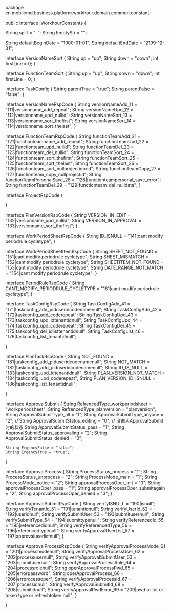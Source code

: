 package cn.mobilemd.business.platform.workhour.domain.common.constant;

public interface IWorkhourConstants {

  String split = "-";
  String EmptyStr = "";

  String defaultBeginDate = "1900-01-01";
  String defaultEndDate = "2199-12-31";

  interface VersionNameSort {
    String up = "up";
    String down = "down";
    int firstLine = 0;
  }

  interface FunctionTeamSort {
    String up = "up";
    String down = "down";
    int firstLine = 0;
  }

  interface TaskConfig {
    String parentTrue = "true";
    String parentFalse = "false";
  }

  interface VersionNameRspCode {
    String versionNameAdd_11 = "111|versionname_add_repeat";
    String versionNameUpd_12 = "112|versionname_upd_nullid";
    String versionNameSort_13 = "113|versionname_sort_thefirst";
    String versionNameSort_14 = "114|versionname_sort_thelast";
  }

  interface FunctionTeamRspCode {
    String functionTeamAdd_21 = "121|functionteamname_add_repeat";
    String functionTeamUpd_22 = "122|functionteam_upd_nullid";
    String functionTeamDel_23 = "123|functionteam_del_nullid";
    String functionTeamSort_24 = "124|functionteam_sort_thefirst";
    String functionTeamSort_25 = "125|functionteam_sort_thelast";
    String functionTeamSort_26 = "126|functionteam_sort_nullprojectidorid";
    String functionTeamCopy_27 = "127|functionteam_copy_nullprojectid";
    String functionTeamPersonalSave_28 = "128|functionteampersonal_save_error";
    String functionTeamDel_29 = "129|functionteam_del_nulldata";
  }

  interface ProjectRspCode {

  }

  interface PlanVersionRspCode {
    String VERSION_IN_EDIT = "132|versionname_upd_nullid";
    String VERSION_IN_APPROVAL = "133|versionname_sort_thefirst";
  }

  interface WorkPeriodSheetRspCode {
    String ID_ISNULL = "141|cant modify periodrule cycletype";
  }

  interface WorkPeriodSheetItemRspCode {
    String SHEET_NOT_FOUND = "151|cant modify periodrule cycletype";
    String SHEET_MISMATCH = "152|cant modify periodrule cycletype";
    String SHEETITEM_NOT_FOUND = "153|cant modify periodrule cycletype";
    String DATE_RANGE_NOT_MATCH = "154|cant modify periodrule cycletype";
  }

  interface PeriodRuleRspCode {
    String CANT_MODIFY_PERIODRULE_CYCLETYPE = "161|cant modify periodrule cycletype";
  }

  interface TaskConfigRspCode {
    String TaskConfigAdd_41 = "171|taskconfig_add_piduseridcodenamenull";
    String TaskConfigAdd_42 = "172|taskconfig_add_coderepeat";
    String TaskConfigUpd_43 = "173|taskconfig_upd_idtenantidnull";
    String TaskConfigUpd_44 = "174|taskconfig_upd_coderepeat";
    String TaskConfigDel_45 = "175|taskconfig_del_idlisttenantidnull";
    String TaskConfigList_46 = "176|taskconfig_list_tenantidnull";

  }

  interface PlanTaskRspCode {
    String NOT_FOUND = "181|taskconfig_add_piduseridcodenamenull";
    String NOT_MATCH = "182|taskconfig_add_piduseridcodenamenull";
    String ID_IS_NULL = "183|taskconfig_upd_idtenantidnull";
    String PLAN_VERSION_NOT_MATCH = "184|taskconfig_upd_coderepeat";
    String PLAN_VERSION_ID_ISNULL = "186|taskconfig_list_tenantidnull";

  }

  interface ApprovalSubmit {
    String RefrencedType_workperiodsheet = "workperiodsheet";
    String RefrencedType_planversion = "planversion";
    String ApprovalSubmitType_all = "1";
    String ApprovalSubmitType_anyone = "2";
    //
    String ApprovalSubmitStatus_editing = "0"; // 没进入ApprovalSubmit时的状态
    String ApprovalSubmitStatus_pass = "1";
    String ApprovalSubmitStatus_approvaling = "2";
    String ApprovalSubmitStatus_denied = "3";

    String ErgencyFalse = "false";
    String ErgencyTrue = "true";
  }

  interface ApprovalProcess {
    String ProcessStatus_process = "1";
    String ProcessStatus_unprocess = "2";
    String ProcessMode_main = "1";
    String ProcessMode_notice = "2";
    String approvalProcessOper_init = "0";
    String approvalProcessOper_pass = "1";
    String approvalProcessOper_submitagain = "2";
    String approvalProcessOper_denied = "3";
  }

  interface ApprovalSubmitRspCode {
    String verifyISNULL = "190|isnull";
    String verifyTenantId_51 = "191|tenantidnull";
    String verifyUserId_52 = "192|useridnull";
    String verifySubmitUser_53 = "193|submitusernull";
    String verifySubmitType_54 = "194|submittypenull";
    String verifyReferencedId_55 = "195|referencedidnull";
    String verifyReferencedType_56 = "196|referencedtypenull";
    String verifyApprovalUserList_57 = "197|approvaluserlistnull";
  }

  interface ApprovalProcessRspCode {
    String verifyApprovalProcessMode_61 = "201|processmodenull";
    String verifyApprovalProcessUser_62 = "202|processusernull";
    String verifyApprovalSubmitUser_63 = "203|submitusernull";
    String verifyApprovalProcessRole_64 = "204|processrolenull";
    String operApprovalProcessPwd_65 = "205|errorpassword";
    String operApprovalProcess_66 = "206|errprocessoper";
    String verifyApprovalProcessId_67 = "207|processidnull";
    String verifyApprovalSubmitId_68 = "208|submitidnull";
    String verifyApprovalPwdError_69 = "209|pwd or txt or token type or refreshtoken null";
  }

}